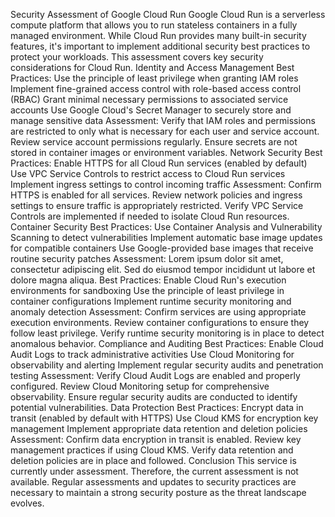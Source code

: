 Security Assessment of Google Cloud Run
Google Cloud Run is a serverless compute platform that allows you to run stateless containers in a fully managed environment. While Cloud Run provides many built-in security features, it's important to implement additional security best practices to protect your workloads. This assessment covers key security considerations for Cloud Run.
Identity and Access Management
Best Practices:
Use the principle of least privilege when granting IAM roles
Implement fine-grained access control with role-based access control (RBAC)
Grant minimal necessary permissions to associated service accounts
Use Google Cloud's Secret Manager to securely store and manage sensitive data
Assessment:
Verify that IAM roles and permissions are restricted to only what is necessary for each user and service account. Review service account permissions regularly. Ensure secrets are not stored in container images or environment variables.
Network Security
Best Practices:
Enable HTTPS for all Cloud Run services (enabled by default)
Use VPC Service Controls to restrict access to Cloud Run services
Implement ingress settings to control incoming traffic
Assessment:
Confirm HTTPS is enabled for all services. Review network policies and ingress settings to ensure traffic is appropriately restricted. Verify VPC Service Controls are implemented if needed to isolate Cloud Run resources.
Container Security
Best Practices:
Use Container Analysis and Vulnerability Scanning to detect vulnerabilities
Implement automatic base image updates for compatible containers
Use Google-provided base images that receive routine security patches
Assessment:
Lorem ipsum dolor sit amet, consectetur adipiscing elit. Sed do eiusmod tempor incididunt ut labore et dolore magna aliqua.
Best Practices:
Enable Cloud Run's execution environments for sandboxing
Use the principle of least privilege in container configurations
Implement runtime security monitoring and anomaly detection
Assessment:
Confirm services are using appropriate execution environments. Review container configurations to ensure they follow least privilege. Verify runtime security monitoring is in place to detect anomalous behavior.
Compliance and Auditing
Best Practices:
Enable Cloud Audit Logs to track administrative activities
Use Cloud Monitoring for observability and alerting
Implement regular security audits and penetration testing
Assessment:
Verify Cloud Audit Logs are enabled and properly configured. Review Cloud Monitoring setup for comprehensive observability. Ensure regular security audits are conducted to identify potential vulnerabilities.
Data Protection
Best Practices:
Encrypt data in transit (enabled by default with HTTPS)
Use Cloud KMS for encryption key management
Implement appropriate data retention and deletion policies
Assessment:
Confirm data encryption in transit is enabled. Review key management practices if using Cloud KMS. Verify data retention and deletion policies are in place and followed.
Conclusion
This service is currently under assessment.
Therefore, the current assessment is not available.
Regular assessments and updates to security practices are necessary to maintain a strong security posture as the threat landscape evolves.
